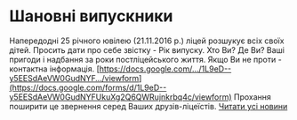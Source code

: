 # Шановні випускники
Напередодні 25 річного ювілею (21.11.2016 р.) ліцей розшукує всіх своїх дітей.
Просить дати про себе звістку - Рік випуску. Хто Ви? Де Ви? Ваші пригоди і надбання за роки постліцейського життя.
Якщо Ви не проти - контактна інформація.
[https://docs.google.com/…/1L9eD--y5EESdAeVW0GudNYF…/viewform](https://docs.google.com/forms/d/1L9eD--y5EESdAeVW0GudNYFUkuXg2Q6QWRujnkrbq4c/viewform)
Прохання поширити це звернення серед Ваших друзів-ліцеїстів.
[Читати усі новини](/news)

